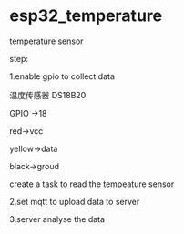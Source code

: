 # esp32_temperature
temperature sensor

step:

1.enable gpio to collect data 

温度传感器 DS18B20

GPIO ->18

red->vcc

yellow->data

black->groud

create a task to read the tempeature sensor


2.set mqtt to upload data to server

3.server analyse the data
